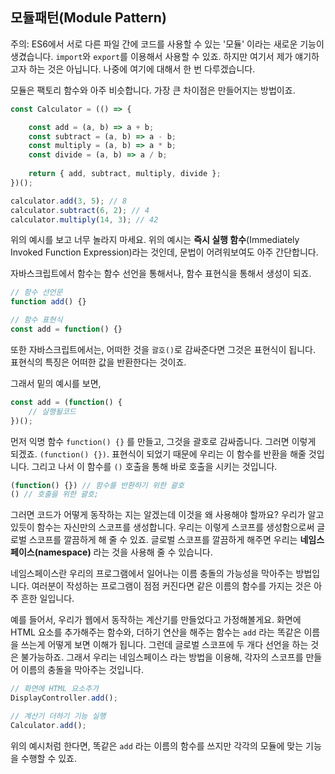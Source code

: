 ## 모듈패턴(Module Pattern)

주의: ES6에서 서로 다른 파일 간에 코드를 사용할 수 있는 '모듈' 이라는 새로운 기능이 생겼습니다. `import`와 `export`를 이용해서 사용할 수 있죠. 하지만 여기서 제가 얘기하고자 하는 것은 아닙니다. 나중에 여기에 대해서 한 번 다루겠습니다.

모듈은 팩토리 함수와 아주 비슷합니다. 가장 큰 차이점은 만들어지는 방법이죠.

```javascript
const Calculator = (() => {

    const add = (a, b) => a + b;
    const subtract = (a, b) => a - b;
    const multiply = (a, b) => a * b;
    const divide = (a, b) => a / b;
    
    return { add, subtract, multiply, divide };   
})();

calculator.add(3, 5); // 8
calculator.subtract(6, 2); // 4
calculator.multiply(14, 3); // 42
```

위의 예시를 보고 너무 놀라지 마세요. 위의 예시는 **즉시 실행 함수**(Immediately Invoked Function Expression)라는 것인데, 문법이 어려워보여도 아주 간단합니다.

자바스크립트에서 함수는 함수 선언을 통해서나, 함수 표현식을 통해서 생성이 되죠.

```javascript
// 함수 선언문
function add() {}

// 함수 표현식
const add = function() {}
```

또한 자바스크립트에서는, 어떠한 것을 `괄호()`로 감싸준다면 그것은 표현식이 됩니다. 표현식의 특징은 어떠한 값을 반환한다는 것이죠. 

그래서 밑의 예시를 보면,

```javascript
const add = (function() {
    // 실행될코드
})();
```

먼저 익명 함수 `function() {}` 를 만들고, 그것을 괄호로 감싸줍니다. 
그러면 이렇게 되겠죠. `(function() {})`. 표현식이 되었기 때문에 우리는 이 함수를 반환을 해줄 것입니다. 그리고 나서 이 함수를 `()` 호출을 통해 바로 호출을 시키는 것입니다.

```javascript
(function() {}) // 함수를 반환하기 위한 괄호
() // 호출을 위한 괄호;
```

그러면 코드가 어떻게 동작하는 지는 알겠는데 이것을 왜 사용해야 할까요?
우리가 알고 있듯이 함수는 자신만의 스코프를 생성합니다. 우리는 이렇게 스코프를 생성함으로써 글로벌 스코프를 깔끔하게 해 줄 수 있죠. 글로벌 스코프를 깔끔하게 해주면 우리는 **네임스페이스(namespace)** 라는 것을 사용해 줄 수 있습니다.

네임스페이스란 우리의 프로그램에서 일어나는 이름 충돌의 가능성을 막아주는 방법입니다. 여러분이 작성하는 프로그램이 점점 커진다면 같은 이름의 함수를 가지는 것은 아주 흔한 일입니다. 

예를 들어서, 우리가 웹에서 동작하는 계산기를 만들었다고 가정해볼게요. 화면에 HTML 요소를 추가해주는 함수와, 더하기 연산을 해주는 함수는 `add` 라는 똑같은 이름을 쓰는게 어떻게 보면 이해가 됩니다. 그런데 글로벌 스코프에 두 개다 선언을 하는 것은 불가능하죠. 그래서 우리는 네임스페이스 라는 방법을 이용해, 각자의 스코프를 만들어 이름의 충돌을 
막아주는 것입니다.

```javascript
// 화면에 HTML 요소추가
DisplayController.add();

// 계산기 더하기 기능 실행
Calculator.add();
```

위의 예시처럼 한다면, 똑같은 `add` 라는 이름의 함수를 쓰지만 각각의 모듈에 맞는 기능을 수행할 수 있죠.





